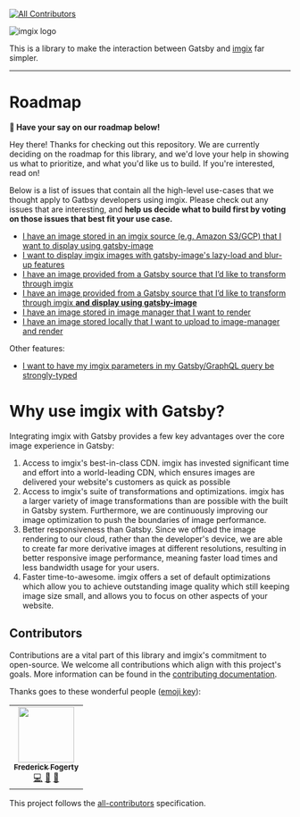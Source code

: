 <!-- ix-docs-ignore -->
<!-- ALL-CONTRIBUTORS-BADGE:START - Do not remove or modify this section -->
[![All Contributors](https://img.shields.io/badge/all_contributors-1-orange.svg?style=flat-square)](#contributors-)
<!-- ALL-CONTRIBUTORS-BADGE:END -->

![imgix logo](https://assets.imgix.net/sdk-imgix-logo.svg)

This is a library to make the interaction between Gatsby and [imgix](https://www.imgix.com/) far simpler.

---

<!-- /ix-docs-ignore -->

# Roadmap

**📣 Have your say on our roadmap below!**

Hey there! Thanks for checking out this repository. We are currently deciding on the roadmap for this library, and we'd love your help in showing us what to prioritize, and what you'd like us to build. If you're interested, read on!

Below is a list of issues that contain all the high-level use-cases that we thought apply to Gatbsy developers using imgix. Please check out any issues that are interesting, and **help us decide what to build first by voting on those issues that best fit your use case.**

- [I have an image stored in an imgix source (e.g. Amazon S3/GCP) that I want to display using gatsby-image](https://github.com/imgix/gatsby/issues/1)
- [I want to display imgix images with gatsby-image's lazy-load and blur-up features](https://github.com/imgix/gatsby/issues/2)
- [I have an image provided from a Gatsby source that I’d like to transform through imgix](https://github.com/imgix/gatsby/issues/3)
- [I have an image provided from a Gatsby source that I’d like to transform through imgix **and display using gatsby-image**](https://github.com/imgix/gatsby/issues/4)
- [I have an image stored in image manager that I want to render](https://github.com/imgix/gatsby/issues/6)
- [I have an image stored locally that I want to upload to image-manager and render](https://github.com/imgix/gatsby/issues/7)

Other features:
- [I want to have my imgix parameters in my Gatsby/GraphQL query be strongly-typed](https://github.com/imgix/gatsby/issues/5)

# Why use imgix with Gatsby?

Integrating imgix with Gatsby provides a few key advantages over the core image experience in Gatsby:

1. Access to imgix's best-in-class CDN. imgix has invested significant time and effort into a world-leading CDN, which ensures images are delivered your website's customers as quick as possible
2. Access to imgix's suite of transformations and optimizations. imgix has a larger variety of image transformations than are possible with the built in Gatsby system. Furthermore, we are continuously improving our image optimization to push the boundaries of image performance.
3. Better responsiveness than Gatsby. Since we offload the image rendering to our cloud, rather than the developer's device, we are able to create far more derivative images at different resolutions, resulting in better responsive image performance, meaning faster load times and less bandwidth usage for your users.
4. Faster time-to-awesome. imgix offers a set of default optimizations which allow you to achieve outstanding image quality which still keeping image size small, and allows you to focus on other aspects of your website.



## Contributors

Contributions are a vital part of this library and imgix's commitment to open-source. We welcome all contributions which align with this project's goals. More information can be found in the [contributing documentation](CONTRIBUTING.md).

<!-- ix-docs-ignore -->

Thanks goes to these wonderful people ([emoji key](https://allcontributors.org/docs/en/emoji-key)):

<!-- ALL-CONTRIBUTORS-LIST:START - Do not remove or modify this section -->
<!-- prettier-ignore-start -->
<!-- markdownlint-disable -->
<table>
  <tr>
    <td align="center"><a href="https://github.com/frederickfogerty"><img src="https://avatars0.githubusercontent.com/u/615334?v=4" width="100px;" alt=""/><br /><sub><b>Frederick Fogerty</b></sub></a><br /><a href="https://github.com/imgix/gatsby/commits?author=frederickfogerty" title="Code">💻</a> <a href="https://github.com/imgix/gatsby/commits?author=frederickfogerty" title="Documentation">📖</a> <a href="#maintenance-frederickfogerty" title="Maintenance">🚧</a></td>
  </tr>
</table>

<!-- markdownlint-enable -->
<!-- prettier-ignore-end -->
<!-- ALL-CONTRIBUTORS-LIST:END -->

This project follows the [all-contributors](https://github.com/all-contributors/all-contributors) specification. 

<!-- /ix-docs-ignore -->
